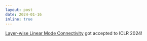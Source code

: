 ```yaml
---
layout: post
date: 2024-01-16
inline: true
---
```


[Layer-wise Linear Mode Connectivity](https://arxiv.org/abs/2307.06966) got accepted to ICLR 2024!
